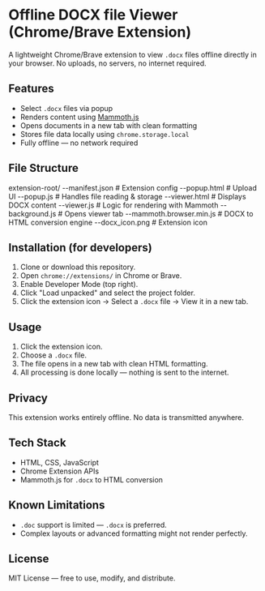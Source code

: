 # Offline DOCX file Viewer (Chrome/Brave Extension)
A lightweight Chrome/Brave extension to view `.docx` files offline directly in your browser. No uploads, no servers, no internet required.

## Features
- Select `.docx` files via popup
- Renders content using [Mammoth.js](https://github.com/mwilliamson/mammoth.js)
- Opens documents in a new tab with clean formatting
- Stores file data locally using `chrome.storage.local`
- Fully offline — no network required

## File Structure
extension-root/
--manifest.json           # Extension config
--popup.html              # Upload UI
--popup.js                # Handles file reading & storage
--viewer.html             # Displays DOCX content
--viewer.js               # Logic for rendering with Mammoth
--background.js           # Opens viewer tab
--mammoth.browser.min.js  # DOCX to HTML conversion engine
--docx_icon.png           # Extension icon


## Installation (for developers)
1. Clone or download this repository.
2. Open `chrome://extensions/` in Chrome or Brave.
3. Enable Developer Mode (top right).
4. Click "Load unpacked" and select the project folder.
5. Click the extension icon → Select a `.docx` file → View it in a new tab.

## Usage
1. Click the extension icon.
2. Choose a `.docx` file.
3. The file opens in a new tab with clean HTML formatting.
4. All processing is done locally — nothing is sent to the internet.

## Privacy
This extension works entirely offline. No data is transmitted anywhere.

## Tech Stack
- HTML, CSS, JavaScript
- Chrome Extension APIs
- Mammoth.js for `.docx` to HTML conversion

## Known Limitations
- `.doc` support is limited — `.docx` is preferred.
- Complex layouts or advanced formatting might not render perfectly.

## License
MIT License — free to use, modify, and distribute.
